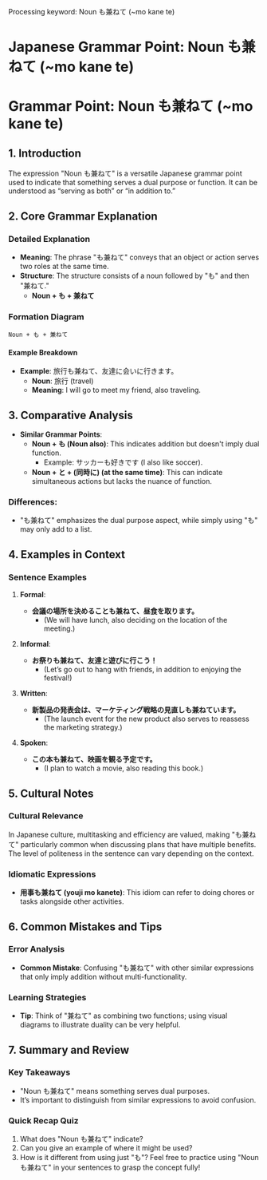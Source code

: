Processing keyword: Noun も兼ねて (~mo kane te)
# Japanese Grammar Point: Noun も兼ねて (~mo kane te)
# Grammar Point: Noun も兼ねて (~mo kane te)
## 1. Introduction
The expression "Noun も兼ねて" is a versatile Japanese grammar point used to indicate that something serves a dual purpose or function. It can be understood as “serving as both” or “in addition to.” 
## 2. Core Grammar Explanation
### Detailed Explanation
- **Meaning**: The phrase "も兼ねて" conveys that an object or action serves two roles at the same time. 
- **Structure**: The structure consists of a noun followed by "も" and then "兼ねて."
    - **Noun + も + 兼ねて**
    
### Formation Diagram
```
Noun + も + 兼ねて
```
#### Example Breakdown
- **Example**: 旅行も兼ねて、友達に会いに行きます。
  - **Noun**: 旅行 (travel)
  - **Meaning**: I will go to meet my friend, also traveling.
## 3. Comparative Analysis
- **Similar Grammar Points**:
  - **Noun + も (Noun also)**: This indicates addition but doesn't imply dual function.
    - Example: サッカーも好きです (I also like soccer).
  - **Noun + と + (同時に) (at the same time)**: This can indicate simultaneous actions but lacks the nuance of function.
### Differences:
- "も兼ねて" emphasizes the dual purpose aspect, while simply using "も" may only add to a list.
## 4. Examples in Context
### Sentence Examples
1. **Formal**:
   - **会議の場所を決めることも兼ねて、昼食を取ります。**
     - (We will have lunch, also deciding on the location of the meeting.)
   
2. **Informal**:
   - **お祭りも兼ねて、友達と遊びに行こう！**
     - (Let’s go out to hang with friends, in addition to enjoying the festival!)
3. **Written**:
   - **新製品の発表会は、マーケティング戦略の見直しも兼ねています。**
     - (The launch event for the new product also serves to reassess the marketing strategy.)
4. **Spoken**:
   - **この本も兼ねて、映画を観る予定です。**
     - (I plan to watch a movie, also reading this book.)
## 5. Cultural Notes
### Cultural Relevance
In Japanese culture, multitasking and efficiency are valued, making "も兼ねて" particularly common when discussing plans that have multiple benefits. The level of politeness in the sentence can vary depending on the context.
### Idiomatic Expressions
- **用事も兼ねて (youji mo kanete)**: This idiom can refer to doing chores or tasks alongside other activities.
## 6. Common Mistakes and Tips
### Error Analysis
- **Common Mistake**: Confusing "も兼ねて" with other similar expressions that only imply addition without multi-functionality.
  
### Learning Strategies
- **Tip**: Think of "兼ねて" as combining two functions; using visual diagrams to illustrate duality can be very helpful.
## 7. Summary and Review
### Key Takeaways
- "Noun も兼ねて" means something serves dual purposes.
- It’s important to distinguish from similar expressions to avoid confusion.
### Quick Recap Quiz
1. What does "Noun も兼ねて" indicate?
2. Can you give an example of where it might be used?
3. How is it different from using just "も"?
Feel free to practice using "Noun も兼ねて" in your sentences to grasp the concept fully!
